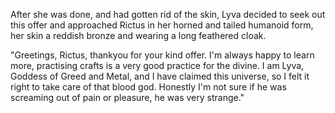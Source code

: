 After she was done, and had gotten rid of the skin, Lyva decided to seek out this offer and approached Rictus in her horned and tailed humanoid form, her skin a reddish bronze and wearing a long feathered cloak.    

"Greetings, Rictus, thankyou for your kind offer. I'm always happy to learn more, practising crafts is a very good practice for the divine. I am Lyva, Goddess of Greed and Metal, and I have claimed this universe, so I felt it right to take care of that blood god. Honestly I'm not sure if he was screaming out of pain or pleasure, he was very strange."